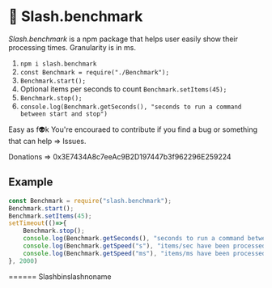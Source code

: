# 🐋 Slash.benchmark

*Slash.benchmark* is a npm package that helps user easily show their processing times. Granularity is in ms.

 1. `npm i slash.benchmark`
 2. `const Benchmark = require("./Benchmark");`
 3. `Benchmark.start();`
 4. Optional items per seconds to count `Benchmark.setItems(45);`
 4. `Benchmark.stop();`
 5. `console.log(Benchmark.getSeconds(), "seconds to run a command between start and stop")`

 Easy as f👽k
 You're encouraed to contribute if you find a bug or something that can help => Issues.

 Donations => 0x3E7434A8c7eeAc9B2D197447b3f962296E259224

## Example

```javascript
const Benchmark = require("slash.benchmark");
Benchmark.start();
Benchmark.setItems(45);
setTimeout(()=>{
    Benchmark.stop();
    console.log(Benchmark.getSeconds(), "seconds to run a command between start and stop")
    console.log(Benchmark.getSpeed("s"), "items/sec have been processed")
    console.log(Benchmark.getSpeed("ms"), "items/ms have been processed")
}, 2000)
```
======
Slashbinslashnoname 
